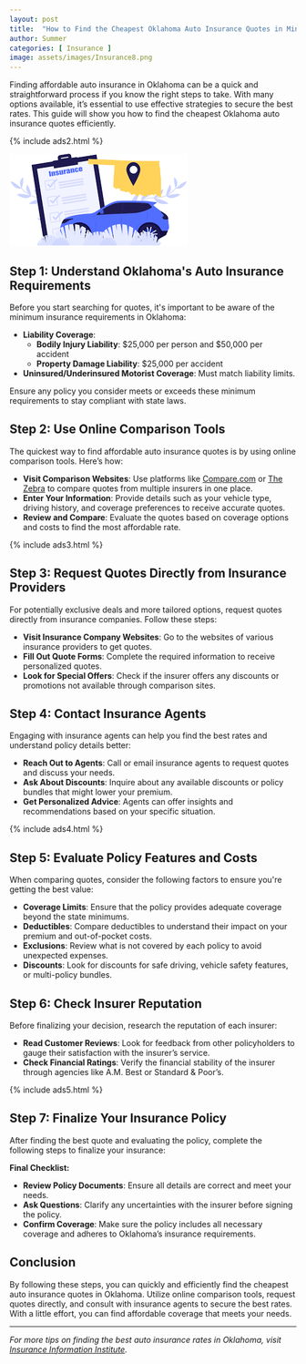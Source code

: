 ```yaml
---
layout: post
title:  "How to Find the Cheapest Oklahoma Auto Insurance Quotes in Minutes"
author: Summer
categories: [ Insurance ]
image: assets/images/Insurance8.png
---
```


Finding affordable auto insurance in Oklahoma can be a quick and straightforward process if you know the right steps to take. With many options available, it’s essential to use effective strategies to secure the best rates. This guide will show you how to find the cheapest Oklahoma auto insurance quotes efficiently.

{% include ads2.html %}

![Insurance](/assets/images/Insurance8.png)
## Step 1: Understand Oklahoma's Auto Insurance Requirements

Before you start searching for quotes, it's important to be aware of the minimum insurance requirements in Oklahoma:

- **Liability Coverage**:
  - **Bodily Injury Liability**: $25,000 per person and $50,000 per accident
  - **Property Damage Liability**: $25,000 per accident
- **Uninsured/Underinsured Motorist Coverage**: Must match liability limits.

Ensure any policy you consider meets or exceeds these minimum requirements to stay compliant with state laws.

## Step 2: Use Online Comparison Tools

The quickest way to find affordable auto insurance quotes is by using online comparison tools. Here’s how:

- **Visit Comparison Websites**: Use platforms like [Compare.com](https://www.compare.com) or [The Zebra](https://www.thezebra.com) to compare quotes from multiple insurers in one place.
- **Enter Your Information**: Provide details such as your vehicle type, driving history, and coverage preferences to receive accurate quotes.
- **Review and Compare**: Evaluate the quotes based on coverage options and costs to find the most affordable rate.

{% include ads3.html %}

## Step 3: Request Quotes Directly from Insurance Providers

For potentially exclusive deals and more tailored options, request quotes directly from insurance companies. Follow these steps:

- **Visit Insurance Company Websites**: Go to the websites of various insurance providers to get quotes.
- **Fill Out Quote Forms**: Complete the required information to receive personalized quotes.
- **Look for Special Offers**: Check if the insurer offers any discounts or promotions not available through comparison sites.

## Step 4: Contact Insurance Agents

Engaging with insurance agents can help you find the best rates and understand policy details better:

- **Reach Out to Agents**: Call or email insurance agents to request quotes and discuss your needs.
- **Ask About Discounts**: Inquire about any available discounts or policy bundles that might lower your premium.
- **Get Personalized Advice**: Agents can offer insights and recommendations based on your specific situation.

{% include ads4.html %}

## Step 5: Evaluate Policy Features and Costs

When comparing quotes, consider the following factors to ensure you're getting the best value:

- **Coverage Limits**: Ensure that the policy provides adequate coverage beyond the state minimums.
- **Deductibles**: Compare deductibles to understand their impact on your premium and out-of-pocket costs.
- **Exclusions**: Review what is not covered by each policy to avoid unexpected expenses.
- **Discounts**: Look for discounts for safe driving, vehicle safety features, or multi-policy bundles.

## Step 6: Check Insurer Reputation

Before finalizing your decision, research the reputation of each insurer:

- **Read Customer Reviews**: Look for feedback from other policyholders to gauge their satisfaction with the insurer’s service.
- **Check Financial Ratings**: Verify the financial stability of the insurer through agencies like A.M. Best or Standard & Poor’s.

{% include ads5.html %}

## Step 7: Finalize Your Insurance Policy

After finding the best quote and evaluating the policy, complete the following steps to finalize your insurance:

**Final Checklist:**
- **Review Policy Documents**: Ensure all details are correct and meet your needs.
- **Ask Questions**: Clarify any uncertainties with the insurer before signing the policy.
- **Confirm Coverage**: Make sure the policy includes all necessary coverage and adheres to Oklahoma’s insurance requirements.

## Conclusion

By following these steps, you can quickly and efficiently find the cheapest auto insurance quotes in Oklahoma. Utilize online comparison tools, request quotes directly, and consult with insurance agents to secure the best rates. With a little effort, you can find affordable coverage that meets your needs.

---

*For more tips on finding the best auto insurance rates in Oklahoma, visit [Insurance Information Institute](https://www.iii.org).* 

